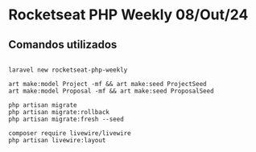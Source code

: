 # Rocketseat PHP Weekly 08/Out/24

## Comandos utilizados

```

laravel new rocketseat-php-weekly

art make:model Project -mf && art make:seed ProjectSeed
art make:model Proposal -mf && art make:seed ProposalSeed

php artisan migrate
php artisan migrate:rollback
php artisan migrate:fresh --seed

composer require livewire/livewire
php artisan livewire:layout

```
